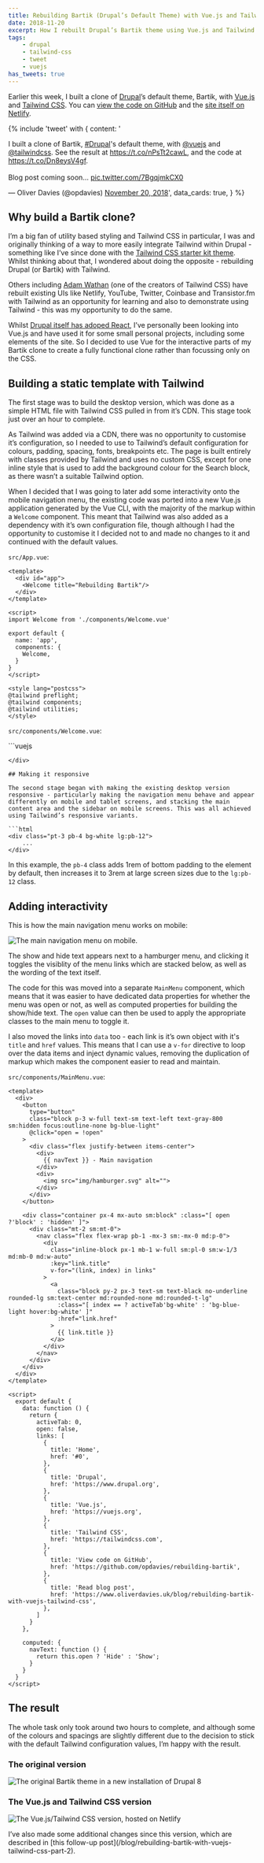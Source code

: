 ```yaml
---
title: Rebuilding Bartik (Drupal’s Default Theme) with Vue.js and Tailwind CSS
date: 2018-11-20
excerpt: How I rebuilt Drupal’s Bartik theme using Vue.js and Tailwind CSS.
tags:
    - drupal
    - tailwind-css
    - tweet
    - vuejs
has_tweets: true
---
```


Earlier this week, I built a clone of [Drupal][0]’s default theme, Bartik, with
[Vue.js][1] and [Tailwind CSS][2]. You can [view the code on GitHub][3] and the
[site itself on Netlify][4].

{% include 'tweet' with {
    content: '<p lang="en" dir="ltr">I built a clone of Bartik, <a href="https://twitter.com/hashtag/Drupal?src=hash&amp;ref_src=twsrc%5Etfw">#Drupal</a>&#39;s default theme, with <a href="https://twitter.com/vuejs?ref_src=twsrc%5Etfw">@vuejs</a> and <a href="https://twitter.com/tailwindcss?ref_src=twsrc%5Etfw">@tailwindcss</a>. See the result at <a href="https://t.co/nPsTt2cawL">https://t.co/nPsTt2cawL</a>, and the code at <a href="https://t.co/Dn8eysV4gf">https://t.co/Dn8eysV4gf</a>.<br><br>Blog post coming soon... <a href="https://t.co/7BgqjmkCX0">pic.twitter.com/7BgqjmkCX0</a></p>&mdash; Oliver Davies (@opdavies) <a href="https://twitter.com/opdavies/status/1064906717392191488?ref_src=twsrc%5Etfw">November 20, 2018</a>',
    data_cards: true,
} %}

## Why build a Bartik clone?

I’m a big fan of utility based styling and Tailwind CSS in particular, I was and
originally thinking of a way to more easily integrate Tailwind within Drupal -
something like I’ve since done with the [Tailwind CSS starter kit theme][5].
Whilst thinking about that, I wondered about doing the opposite - rebuilding
Drupal (or Bartik) with Tailwind.

Others including [Adam Wathan](https://adamwathan.me) (one of the creators of
Tailwind CSS) have rebuilt existing UIs like Netlify, YouTube, Twitter, Coinbase
and Transistor.fm with Tailwind as an opportunity for learning and also to
demonstrate using Tailwind - this was my opportunity to do the same.

Whilst
[Drupal itself has adoped React](https://dri.es/drupal-looking-to-adopt-react),
I’ve personally been looking into Vue.js and have used it for some small
personal projects, including some elements of the site. So I decided to use Vue
for the interactive parts of my Bartik clone to create a fully functional clone
rather than focussing only on the CSS.

## Building a static template with Tailwind

The first stage was to build the desktop version, which was done as a simple
HTML file with Tailwind CSS pulled in from it’s CDN. This stage took just over
an hour to complete.

As Tailwind was added via a CDN, there was no opportunity to customise it’s
configuration, so I needed to use to Tailwind’s default configuration for
colours, padding, spacing, fonts, breakpoints etc. The page is built entirely
with classes provided by Tailwind and uses no custom CSS, except for one inline
style that is used to add the background colour for the Search block, as there
wasn’t a suitable Tailwind option.

When I decided that I was going to later add some interactivity onto the mobile
navigation menu, the existing code was ported into a new Vue.js application
generated by the Vue CLI, with the majority of the markup within a `Welcome`
component. This meant that Tailwind was also added as a dependency with it’s own
configuration file, though although I had the opportunity to customise it I
decided not to and made no changes to it and continued with the default values.

`src/App.vue`:

```
<template>
  <div id="app">
    <Welcome title="Rebuilding Bartik"/>
  </div>
</template>

<script>
import Welcome from './components/Welcome.vue'

export default {
  name: 'app',
  components: {
    Welcome,
  }
}
</script>

<style lang="postcss">
@tailwind preflight;
@tailwind components;
@tailwind utilities;
</style>
```

`src/components/Welcome.vue`:

<div v-pre markdown="1">
```vuejs
<template>
  <div>
    <div class="bg-blue-dark">
      <div class="py-4 text-white">
        <div id="header" class="container relative px-4 mx-auto">
          <div class="flex flex-col-reverse">
            <div class="flex items-center">
              <img src="img/logo.svg" alt="" class="mr-4">
              <div class="text-2xl">
                <a href="#0">{{ title }}</a>
              </div>
            </div>

            <div class="flex justify-end text-sm">
              <a href="#0">Log in</a>
            </div>
          </div>
        </div>
      </div>

      <main-menu></main-menu>
    </div>

    <div class="pt-3 pb-4 bg-white lg:pb-12">
      <div class="container px-4 mx-auto">
        <div class="flex flex-col my-6 md:flex-row-reverse md:-mx-8">
          <div id="main" class="mb-8 w-full md:flex-1 md:px-6 md:mb-0 md:w-auto">
            <div class="font-serif">
              <h1 class="font-normal">Welcome to {{ title }}</h1>
              <p>No front page content has been created yet.</p>
              <p>Follow the <a href="#0" class="no-underline border-b border-blue-600 border-dotted hover:text-blue-600 text-blue-dark hover:bg-solid">User Guide</a> to start building your site.</p>
            </div>

            <div class="mt-10">
              <a href="#0">
                <img src="img/feed.svg" alt="">
              </a>
            </div>
          </div>

          <div class="flex-none w-full md:px-6 md:w-1/3 lg:w-1/4">
            <div class="flex-none w-full md:px-6 md:w-1/3 lg:w-1/4">
                <div class="p-4" style="background-color: #f6f6f2">
                  <h2 class="mb-3 font-serif text-base font-normal text-gray-900 border-b border-gray-300 border-solid">Search</h2>

                  <div>
                    <form action="#" class="flex">
                      <input type="text" class="p-2 w-full border border-solid xl:w-auto border-gray">

                      <button type="submit" class="flex-none px-3 ml-2 bg-gray-300 rounded-full border-b border-gray-600 border-solid" style="background-color: #f0f0f0">
                        <img src="img/loupe.svg" class="block">
                      </button>
                    </form>
                  </div>
                </div>
              </div>
            </div>
          </div>
        </div>
      </div>
    </div>

    <div id="footer" class="text-xs text-white">
      <div class="container px-4 pt-16 pb-4 mx-auto">
        <div class="pt-6 -mb-6 border-t border-gray-900 border-solid">
          <div class="mb-6">
            <p><a href="#0">Contact</a></p>
          </div>

          <div class="mb-6">
            <p>
              A clone of <a href="https://www.drupal.org">Drupal</a>’s default theme (Bartik).
              Built by <a href="https://www.oliverdavies.uk">Oliver Davies</a>
              using <a href="https://vuejs.org">Vue.js</a>
              and <a href="https://tailwindcss.com">Tailwind CSS</a>.
            </p>
          </div>
        </div>
      </div>
    </div>

  </div>
</template>

<script>
import MainMenu from './MainMenu.vue';

export default {
  components: {
      MainMenu,
  },

  props: {
    title: {
      type: String,
      required: true
    }
  }
}
</script>

````
</div>

## Making it responsive

The second stage began with making the existing desktop version responsive - particularly making the navigation menu behave and appear differently on mobile and tablet screens, and stacking the main content area and the sidebar on mobile screens. This was all achieved using Tailwind’s responsive variants.

```html
<div class="pt-3 pb-4 bg-white lg:pb-12">
    ...
</div>
````

In this example, the `pb-4` class adds 1rem of bottom padding to the element by
default, then increases it to 3rem at large screen sizes due to the `lg:pb-12`
class.

## Adding interactivity

This is how the main navigation menu works on mobile:

![The main navigation menu on mobile.](/images/blog/rebuilding-bartik-vue-tailwind/rebuilt-mobile.png)

The show and hide text appears next to a hamburger menu, and clicking it toggles
the visiblity of the menu links which are stacked below, as well as the wording
of the text itself.

The code for this was moved into a separate `MainMenu` component, which means
that it was easier to have dedicated data properties for whether the menu was
open or not, as well as computed properties for building the show/hide text. The
`open` value can then be used to apply the appropriate classes to the main menu
to toggle it.

I also moved the links into `data` too - each link is it’s own object with it's
`title` and `href` values. This means that I can use a `v-for` directive to loop
over the data items and inject dynamic values, removing the duplication of
markup which makes the component easier to read and maintain.

`src/components/MainMenu.vue`:

<div v-pre markdown="1">

```vuejs
<template>
  <div>
    <button
      type="button"
      class="block p-3 w-full text-sm text-left text-gray-800 sm:hidden focus:outline-none bg-blue-light"
      @click="open = !open"
    >
      <div class="flex justify-between items-center">
        <div>
          {{ navText }} - Main navigation
        </div>
        <div>
          <img src="img/hamburger.svg" alt="">
        </div>
      </div>
    </button>

    <div class="container px-4 mx-auto sm:block" :class="[ open ?'block' : 'hidden' ]">
      <div class="mt-2 sm:mt-0">
        <nav class="flex flex-wrap pb-1 -mx-3 sm:-mx-0 md:p-0">
          <div
            class="inline-block px-1 mb-1 w-full sm:pl-0 sm:w-1/3 md:mb-0 md:w-auto"
            :key="link.title"
            v-for="(link, index) in links"
          >
            <a
              class="block py-2 px-3 text-sm text-black no-underline rounded-lg sm:text-center md:rounded-none md:rounded-t-lg"
              :class="[ index == ? activeTab'bg-white' : 'bg-blue-light hover:bg-white' ]"
              :href="link.href"
            >
              {{ link.title }}
            </a>
          </div>
        </nav>
      </div>
    </div>
  </div>
</template>

<script>
  export default {
    data: function () {
      return {
        activeTab: 0,
        open: false,
        links: [
          {
            title: 'Home',
            href: '#0',
          },
          {
            title: 'Drupal',
            href: 'https://www.drupal.org',
          },
          {
            title: 'Vue.js',
            href: 'https://vuejs.org',
          },
          {
            title: 'Tailwind CSS',
            href: 'https://tailwindcss.com',
          },
          {
            title: 'View code on GitHub',
            href: 'https://github.com/opdavies/rebuilding-bartik',
          },
          {
            title: 'Read blog post',
            href: 'https://www.oliverdavies.uk/blog/rebuilding-bartik-with-vuejs-tailwind-css',
          },
        ]
      }
    },

    computed: {
      navText: function () {
        return this.open ? 'Hide' : 'Show';
      }
    }
  }
</script>
```

</div>

## The result

The whole task only took around two hours to complete, and although some of the
colours and spacings are slightly different due to the decision to stick with
the default Tailwind configuration values, I’m happy with the result.

### The original version

![The original Bartik theme in a new installation of Drupal 8](/images/blog/rebuilding-bartik-vue-tailwind/original.png)

### The Vue.js and Tailwind CSS version

![The Vue.js/Tailwind CSS version, hosted on Netlify](/images/blog/rebuilding-bartik-vue-tailwind/rebuilt-desktop.png)

<div class="note" markdown="1">
I’ve also made some additional changes since this version, which are described in [this follow-up post](/blog/rebuilding-bartik-with-vuejs-tailwind-css-part-2).
</div>

[0]: https://www.drupal.org
[1]: https://vuejs.org
[2]: https://tailwindcss.com
[3]: https://github.com/opdavies/rebuilding-bartik
[4]: https://rebuilding-bartik.oliverdavies.uk
[5]: https://www.drupal.org/project/tailwindcss
